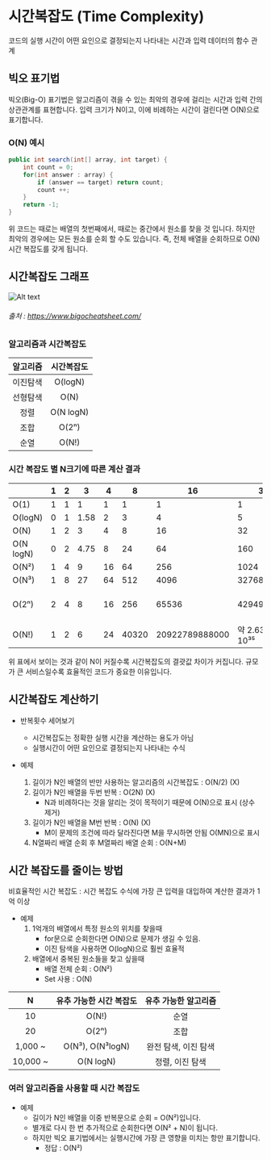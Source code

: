 # 시간복잡도 (Time Complexity)
코드의 실행 시간이 어떤 요인으로 결정되는지 나타내는 시간과 입력 데이터의 함수 관계

## 빅오 표기법
빅오(Big-O) 표기법은 알고리즘이 겪을 수 있는 최악의 경우에 걸리는 시간과 입력 간의 상관관계를 표현합니다.
입력 크기가 N이고, 이에 비례하는 시간이 걸린다면 O(N)으로 표기합니다.

### O(N) 예시
```java
public int search(int[] array, int target) {
    int count = 0;
    for(int answer : array) {
        if (answer == target) return count;
        count ++;
    }
    return -1;
}
```
위 코드는 때로는 배열의 첫번째에서, 때로는 중간에서 원소를 찾을 것 입니다.
하지만 최악의 경우에는 모든 원소를 순회 할 수도 있습니다.
즉, 전체 배열을 순회하므로 O(N) 시간 복잡도를 갖게 됩니다.

## 시간복잡도 그래프

![Alt text](images/Big-Ochart.png)
###### 출처 : https://www.bigocheatsheet.com/

### 알고리즘과 시간복잡도

| 알고리즘 | 시간복잡도 |
| :---: | :---: |
| 이진탐색 | O(logN) |
| 선형탐색 | O(N) |
| 정렬 | O(N logN) |
| 조합 | O(2ⁿ) |
| 순열 | O(N!) |


### 시간 복잡도 별 N크기에 따른 계산 결과

|        | 1 | 2  | 3  | 4  | 8  | 16 | 32 | 64 | 1000 |
|--------|---|----|----|----|----|----|----|----|------|
| O(1)      | 1 | 1  | 1  | 1  | 1  | 1  | 1  | 1  | 1    |
| O(logN)  | 0 | 1  | 1.58| 2  | 3  | 4  | 5  | 6  | 9.97 |
| O(N)      | 1 | 2  | 3  | 4  | 8  | 16 | 32 | 64 | 1000 |
| O(N logN) | 0 | 2  | 4.75| 8  | 24 | 64 | 160| 384| 9966 |
| O(N²)     | 1 | 4  | 9  | 16 | 64 | 256| 1024| 4096| 1000000|
| O(N³)     | 1 | 8  | 27 | 64 | 512| 4096| 32768| 262144| 1000000000|
| O(2ⁿ)     | 2 | 4  | 8  | 16 | 256| 65536| 4294967296| 약 1.844 x 10¹⁹| 약 1.07 x 10³⁰¹|
| O(N!)     | 1 | 2  | 6  | 24 | 40320| 20922789888000| 약 2.63 x 10³⁵| 약 1.27 x 10⁸⁹| 약 4.02 x 10²⁵⁶⁷|

위 표에서 보이는 것과 같이 N이 커질수록 시간복잡도의 결괏값 차이가 커집니다.
규모가 큰 서비스일수록 효율적인 코드가 중요한 이유입니다.

## 시간복잡도 계산하기

- 반복횟수 세어보기
    - 시간복잡도는 정확한 실행 시간을 계산하는 용도가 아님
    - 실행시간이 어떤 요인으로 결정되는지 나타내는 수식

- 예제
    1. 길이가 N인 배열의 반만 사용하는 알고리즘의 시간복잡도 : O(N/2) (X)
    2. 길이가 N인 배열을 두번 반복 : O(2N) (X)
        - N과 비례하다는 것을 알리는 것이 목적이기 때문에 O(N)으로 표시 (상수 제거)
    3. 길이가 N인 배열을 M번 반복 : O(N) (X)
        - M이 문제의 조건에 따라 달라진다면 M을 무시하면 안됨 O(MN)으로 표시
    4. N열짜리 배열 순회 후 M열짜리 배열 순회 : O(N+M)

## 시간 복잡도를 줄이는 방법

비효율적인 시간 복잡도 : 시간 복잡도 수식에 가장 큰 입력을 대입하여 계산한 결과가 1억 이상

- 예제
    1. 1억개의 배열에서 특정 원소의 위치를 찾을때
        - for문으로 순회한다면 O(N)으로 문제가 생길 수 있음.
        - 이진 탐색을 사용하면 O(logN)으로 훨씬 효율적
    2. 배열에서 중복된 원소들을 찾고 싶을때
        - 배열 전체 순회 : O(N²)
        - Set 사용 : O(N)

| N | 유추 가능한 시간 복잡도 | 유추 가능한 알고리즘 |
|:---:|:---:|:---:|
| 10 | O(N!) | 순열 |
| 20 | O(2ⁿ) | 조합 |
| 1,000 ~ | O(N³), O(N³logN) | 완전 탐색, 이진 탐색 |
| 10,000 ~ | O(N logN) | 정렬, 이진 탐색 |

### 여러 알고리즘을 사용할 때 시간 복잡도

- 예제
    - 길이가 N인 배열을 이중 반복문으로 순회 = O(N²)입니다.
    - 별개로 다시 한 번 추가적으로 순회한다면 O(N² + N)이 됩니다.
    - 하지만 빅오 표기법에서는 실행시간에 가장 큰 영향을 미치는 항만 표기합니다.
        - 정답 : O(N²)